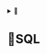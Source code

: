 <details>
<summary>🔹<h1> <strong> 📘SQL </strong></h1></summary>

<details>
<summary>🔹<h2> <strong> PostGreSQL Documentação </strong></h2></summary>
[https://www.notion.so](https://www.notion.so)
</details>


<details>
<summary>🔹<h2> <strong> Ordem Exexução </strong></h2></summary>
	
![Fqtt03faAAAdyYp.jpeg](Escolinha%20%F0%9F%AB%95%203ff711aeae3f4f1593cf2585e5e5b498/Fqtt03faAAAdyYp.jpeg)

</details>

<details>
<summary>🔹<h2> <strong> Códigos auxiliares e Dúvidas </strong></h2></summary>

<details>
<summary>🔹<h3> <strong> Qual a diferença de usar With e Sub-Query? </strong></h3></summary>

<details>
<summary>🔹<h4> <strong> O que o eu, Lucas entendi no momento que surgiu a dúvida: </strong></h4></summary>

É que, me parece, que sub-query possui uma leitura mais complicada, o código me parece mais desorganizado, em um teste, o desempenho com o With ficou melhor. Percebi tambpem que consigo referenciar o With outras vezes, coisa que não consigo na Subquery
</details>

<details>
<summary>🔹<h4> <strong> O que meu amigo robozinho entende: </strong></h4></summary>

<details>
<summary>🔹<h5> <strong> `WITH` (Common Table Expressions - CTE) vs. Subquery no PostgreSQL </strong></h5></summary>

Tanto **`WITH` (CTE)** quanto **subqueries** permitem criar consultas intermediárias para organizar o código SQL. No entanto, existem diferenças de desempenho e legibilidade entre elas.

---

## 📌 **1. O que é uma Subquery?**

Uma **subquery (subconsulta)** é uma consulta aninhada dentro de outra. Ela pode ser usada em `SELECT`, `FROM` ou `WHERE`.

### **🔹 Exemplo de Subquery no `FROM`**

```sql
SELECT ranked.*
FROM (
    SELECT
        produtos.product_id AS "Código do Produto",
        produtos.product_name AS "Nome do Produto",
        SUM(detalhes.quantity) AS "Quantidade Total Vendida",
        RANK() OVER (ORDER BY SUM(detalhes.quantity) DESC) AS "Ranking"
    FROM public.order_details detalhes
    LEFT JOIN public.products produtos
        ON detalhes.product_id = produtos.product_id
    GROUP BY produtos.product_id, produtos.product_name
) ranked
WHERE ranked."Ranking" <= 5;

```

✔ **Vantagens:**

- Não precisa de nome global para a subquery.
- Pode ser usada dentro de `SELECT`, `FROM` ou `WHERE`.

❌ **Desvantagens:**

- Pode ficar difícil de ler quando há muitas subqueries aninhadas.
- Em alguns casos, pode ser **menos eficiente** do que `WITH`, pois a subquery pode ser recalculada várias vezes.

---
</details>

<details>
<summary>🔹<h5> <strong> 📌 **2. O que é `WITH` (CTE - Common Table Expression)? </strong></h5></summary>

O `WITH` cria uma **tabela temporária nomeada** que pode ser reutilizada na consulta principal.

### **🔹 Exemplo de `WITH` (CTE)**

```sql
WITH ranked AS (
    SELECT
        produtos.product_id AS "Código do Produto",
        produtos.product_name AS "Nome do Produto",
        SUM(detalhes.quantity) AS "Quantidade Total Vendida",
        RANK() OVER (ORDER BY SUM(detalhes.quantity) DESC) AS "Ranking"
    FROM public.order_details detalhes
    LEFT JOIN public.products produtos
        ON detalhes.product_id = produtos.product_id
    GROUP BY produtos.product_id, produtos.product_name
)
SELECT * FROM ranked WHERE "Ranking" <= 5;

```

✔ **Vantagens:**

- **Código mais legível**, pois você pode nomear e reutilizar a CTE.
- **Reutilização**: Se precisar da mesma consulta em diferentes partes do código, basta referenciar a CTE.
- **Melhor otimização pelo PostgreSQL**, pois a CTE pode ser materializada (armazenada temporariamente) antes de ser usada.

❌ **Desvantagens:**

- Se a CTE **não for inline**, pode consumir mais memória.

---

## 📌 **3. Quando usar `WITH` (CTE) ou Subquery?**

| Situação | Usar `WITH` (CTE) | Usar Subquery |
| --- | --- | --- |
| Código mais organizado e reutilizável | ✅ Sim | ❌ Não |
| Melhor desempenho ao evitar recalculações | ✅ Sim | ❌ Pode ser ruim |
| Simples e rápida, sem necessidade de reutilização | ❌ Pode ser exagero | ✅ Sim |
| PostgreSQL precisa otimizar a execução | ✅ Sim | ❌ Pode repetir cálculos |

---
</details>

<details>
<summary>🔹<h5> <strong> 📌 Resumo Final </strong></h5></summary>

- Use **`WITH` (CTE)** quando precisar de **código organizado e reutilizável**.
- Use **subquery** para **consultas simples** que não precisam ser reutilizadas.
- Para **grandes conjuntos de dados**, **testar o desempenho** pode ser importante para escolher a melhor abordagem.
---
</details>
</details>
</details>

<details>
<summary>🔹<h2> <strong> Querys Auxiliares </strong></h2></summary>
<details>
<summary>🔹<h3> <strong> Verificar informações das tabelas </strong></h3></summary>

```sql
SELECT column_name, data_type 
FROM information_schema.columns 
WHERE table_name = 'zzz';
```
</details>

<details>
<summary>🔹<h3> <strong> Converter Datas, extrair meses e filtrar </strong></h3></summary>

```sql
SELECT
EXTRACT(MONTH FROM TO_DATE(s.nome_tabela, 'YYYYMMDD')) AS "Mes",
TO_DATE(s.nome_tabela, 'YYYYMMDD') AS "Data"
FROM information_schema.columns 
WHERE TO_DATE(s.nome_tabela, 'YYYYMMDD') BETWEEN TO_DATE('20250401', 'YYYYMMDD') AND TO_DATE('20250531', 'YYYYMMDD')
GROUP BY EXTRACT(MONTH FROM TO_DATE(s.nome_tabela, 'YYYYMMDD'))
ORDER BY EXTRACT(MONTH FROM TO_DATE(s.nome_tabela, 'YYYYMMDD')) ASC;
```
Podem ter outros formatos de data!!!
Só porquê no Select você converteu, não quer dizer que na origem foi alterado, por isso é necessário converter também no Where, Group By e Order By
</details>



<details>
<summary>🔹<h3> <strong> Verificar primeira linha </strong></h3></summary>

```sql
SELECT * FROM schema.table 
LIMIT 2;
```
</details>

<details>
<summary>🔹<h3> <strong> Utilização de IF (No caso, em SQL é o Case) </strong></h3></summary>

```sql
SELECT id, 
       nome, 
       salario,
       CASE 
           WHEN salario > 5000 THEN 'Alto'
           WHEN salario BETWEEN 3000 AND 5000 THEN 'Médio'
           ELSE 'Baixo'
       END AS categoria_salario
FROM funcionarios;

```
</details>


<details>
<summary>🔹<h3> <strong>  Utilização do Having  </strong></h3></summary>

```sql
SELECT detalhes.product_id AS "Código do Produto",
       SUM(detalhes.quantity) AS "Quantidade Total Vendida"
FROM public.order_details detalhes
GROUP BY detalhes.product_id
HAVING SUM(detalhes.quantity) > 100;
```
</details>

<details>
<summary>🔹<h3> <strong>  Utilização do RANK() </strong></h3></summary>

```sql
SELECT 
    produtos.category_id AS "Código da Categoria",
    produtos.product_id AS "Código do Produto",
    produtos.product_name AS "Nome do Produto",
    SUM(detalhes.quantity) AS "Quantidade Total Vendida",
    ROUND(SUM(detalhes.quantity * detalhes.unit_price)::NUMERIC, 2) AS "Total",
    RANK() OVER (
        PARTITION BY produtos.category_id 
        ORDER BY SUM(detalhes.quantity * detalhes.unit_price) DESC
    ) AS "Ranking"
FROM public.order_details detalhes
LEFT JOIN public.products produtos 
    ON detalhes.product_id = produtos.product_id
GROUP BY produtos.category_id, produtos.product_id, produtos.product_name;

```
</details>

<details>
<summary>🔹<h3> <strong> Utilização de Funções de Janela para substituir Group By </strong></h3></summary>

```sql
SELECT DISTINCT
    produtos.category_id AS "Código da Categoria",
    produtos.product_id AS "Código do Produto",
    produtos.product_name AS "Nome do Produto",
    SUM(detalhes.quantity * detalhes.unit_price) OVER (
        PARTITION BY produtos.category_id, produtos.product_id, produtos.product_name
    ) AS "Total"
FROM public.order_details detalhes
LEFT JOIN public.products produtos 
    ON detalhes.product_id = produtos.product_id;
```

No exemplo abaixo, as duas querys estão fazendo a mesma coisa, o resultado é o mesmo, me fica como sugestão testar a eficiência com um conjunto de dados mais pesado

```sql
SELECT 
    pedidos.order_id AS "Numero do Pedido",
    detalhes.product_id AS "Código do Produto",
    pedidos.order_date AS "Data do Pedido",
    pedidos.freight AS "Peso Pedido",
    pedidos.ship_city AS "Cidade Destino",
    detalhes.quantity AS "Quantidade",
    detalhes.unit_price AS "Preço Unitário",
    ROUND((detalhes.quantity * detalhes.unit_price)::NUMERIC, 2) AS "Total"
FROM public.orders pedidos
LEFT JOIN public.order_details detalhes 
    ON pedidos.order_id = detalhes.order_id;

SELECT DISTINCT
    produtos.category_id AS "Código da Categoria",
    produtos.product_id AS "Código do Produto",
    produtos.product_name AS "Nome do Produto",
	COUNT (*) OVER (
        PARTITION BY produtos.category_id, produtos.product_id, produtos.product_name
    ) AS "Numero de Vendas",
    SUM(detalhes.quantity * detalhes.unit_price) OVER (
        PARTITION BY produtos.category_id, produtos.product_id, produtos.product_name
    ) AS "Total"
FROM public.order_details detalhes
LEFT JOIN public.products produtos 
    ON detalhes.product_id = produtos.product_id
WHERE 
	produtos.category_id = 7;

SELECT DISTINCT
    produtos.category_id AS "Código da Categoria",
	COUNT (*) OVER (
        PARTITION BY produtos.category_id
    ) AS "Numero de Vendas",
    SUM(detalhes.quantity * detalhes.unit_price) OVER (
        PARTITION BY produtos.category_id
    ) AS "Total"
FROM public.order_details detalhes
LEFT JOIN public.products produtos 
    ON detalhes.product_id = produtos.product_id
WHERE 
	produtos.category_id = 7;

SELECT
    produtos.category_id AS "Código da Categoria",
	COUNT (*) AS "Numero de Vendas",
    SUM(detalhes.quantity * detalhes.unit_price) "Total"
FROM public.order_details detalhes
LEFT JOIN public.products produtos 
    ON detalhes.product_id = produtos.product_id
WHERE 
	produtos.category_id = 7
GROUP BY
    produtos.category_id;
```

Tentei urilizar uma função Janela junto com o RANK, mas não sei se o PostDegrees não aceita ou se é algo em comum no SQL, inclusive em outros bancos. Vou colocar a idéia aqui para poder testar em no Banco Oracle ou SQLServer da Luft

```sql
SELECT DISTINCT
    produtos.category_id AS "Código da Categoria",
    produtos.product_id AS "Código do Produto",
    produtos.product_name AS "Nome do Produto",
    SUM(detalhes.quantity * detalhes.unit_price) OVER (
        PARTITION BY produtos.category_id, produtos.product_id, produtos.product_name
    ) AS "Total",
    RANK() OVER (
        PARTITION BY produtos.category_id 
        ORDER BY SUM(detalhes.quantity * detalhes.unit_price) OVER (
            PARTITION BY produtos.category_id, produtos.product_id, produtos.product_name
        ) DESC
    ) AS "Ranking"
FROM public.order_details detalhes
LEFT JOIN public.products produtos 
    ON detalhes.product_id = produtos.product_id;
```
</details>
<details>
<summary>🔹<h3> <strong> Verificar o Collation das Colunas </strong></h3></summary>

Você deve aplicar COLLATE somente às colunas de texto, e não às colunas do tipo numérico.

Exemplo de Sintaxe
```sql
USE schema_name;

SELECT 
    COLUMN_NAME, 
    DATA_TYPE, 
    COLLATION_NAME 
FROM INFORMATION_SCHEMA.COLUMNS
WHERE TABLE_NAME = 'nome_table'
  AND COLUMN_NAME IN ('coluna_a', 'coluna_b', 'coluna_c', 'coluna_d');
```


Exemplo de Query aplicado na prática
```sql
USE intec;

SELECT 
    COLUMN_NAME, 
    DATA_TYPE, 
    COLLATION_NAME 
FROM INFORMATION_SCHEMA.COLUMNS
WHERE TABLE_NAME = 'tb_tarifas_complementares'
  AND COLUMN_NAME IN ('ds_Tarifa', 'ds_Aplicar', 'ds_informaOc', 'ds_BaseCalculo');
```

</details>
</details>
</details>
</details>
</details>
</details>
